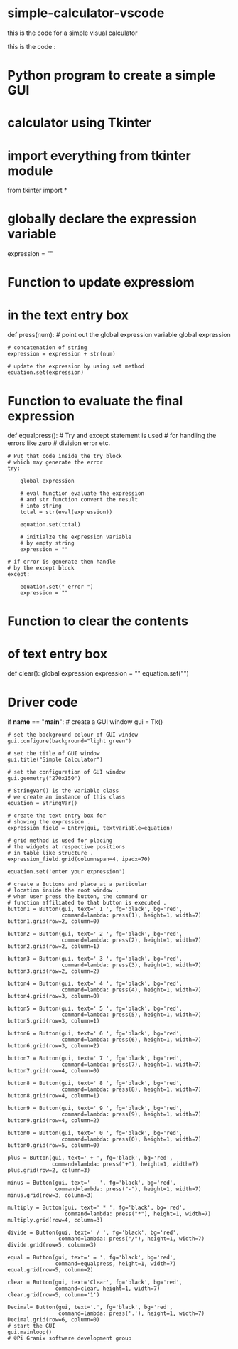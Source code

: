 # simple-calculator-vscode
this is the code for a simple visual calculator

this is the code :

# Python program to  create a simple GUI  
# calculator using Tkinter 
  
# import everything from tkinter module 
from tkinter import *
  
# globally declare the expression variable 
expression = "" 
  
  
# Function to update expressiom 
# in the text entry box 
def press(num): 
    # point out the global expression variable 
    global expression 
  
    # concatenation of string 
    expression = expression + str(num) 
  
    # update the expression by using set method 
    equation.set(expression) 
  
  
# Function to evaluate the final expression 
def equalpress(): 
    # Try and except statement is used 
    # for handling the errors like zero 
    # division error etc. 
  
    # Put that code inside the try block 
    # which may generate the error 
    try: 
  
        global expression 
  
        # eval function evaluate the expression 
        # and str function convert the result 
        # into string 
        total = str(eval(expression)) 
  
        equation.set(total) 
  
        # initialze the expression variable 
        # by empty string 
        expression = "" 
  
    # if error is generate then handle 
    # by the except block 
    except: 
  
        equation.set(" error ") 
        expression = "" 
  
  
# Function to clear the contents 
# of text entry box 
def clear(): 
    global expression 
    expression = "" 
    equation.set("") 
  
  
# Driver code 
if __name__ == "__main__": 
    # create a GUI window 
    gui = Tk() 
  
    # set the background colour of GUI window 
    gui.configure(background="light green") 
  
    # set the title of GUI window 
    gui.title("Simple Calculator") 
  
    # set the configuration of GUI window 
    gui.geometry("270x150") 
  
    # StringVar() is the variable class 
    # we create an instance of this class 
    equation = StringVar() 
  
    # create the text entry box for 
    # showing the expression . 
    expression_field = Entry(gui, textvariable=equation) 
  
    # grid method is used for placing 
    # the widgets at respective positions 
    # in table like structure . 
    expression_field.grid(columnspan=4, ipadx=70) 
  
    equation.set('enter your expression') 
  
    # create a Buttons and place at a particular 
    # location inside the root window . 
    # when user press the button, the command or 
    # function affiliated to that button is executed . 
    button1 = Button(gui, text=' 1 ', fg='black', bg='red', 
                     command=lambda: press(1), height=1, width=7) 
    button1.grid(row=2, column=0) 
  
    button2 = Button(gui, text=' 2 ', fg='black', bg='red', 
                     command=lambda: press(2), height=1, width=7) 
    button2.grid(row=2, column=1) 
  
    button3 = Button(gui, text=' 3 ', fg='black', bg='red', 
                     command=lambda: press(3), height=1, width=7) 
    button3.grid(row=2, column=2) 
  
    button4 = Button(gui, text=' 4 ', fg='black', bg='red', 
                     command=lambda: press(4), height=1, width=7) 
    button4.grid(row=3, column=0) 
  
    button5 = Button(gui, text=' 5 ', fg='black', bg='red', 
                     command=lambda: press(5), height=1, width=7) 
    button5.grid(row=3, column=1) 
  
    button6 = Button(gui, text=' 6 ', fg='black', bg='red', 
                     command=lambda: press(6), height=1, width=7) 
    button6.grid(row=3, column=2) 
  
    button7 = Button(gui, text=' 7 ', fg='black', bg='red', 
                     command=lambda: press(7), height=1, width=7) 
    button7.grid(row=4, column=0) 
  
    button8 = Button(gui, text=' 8 ', fg='black', bg='red', 
                     command=lambda: press(8), height=1, width=7) 
    button8.grid(row=4, column=1) 
  
    button9 = Button(gui, text=' 9 ', fg='black', bg='red', 
                     command=lambda: press(9), height=1, width=7) 
    button9.grid(row=4, column=2) 
  
    button0 = Button(gui, text=' 0 ', fg='black', bg='red', 
                     command=lambda: press(0), height=1, width=7) 
    button0.grid(row=5, column=0) 
  
    plus = Button(gui, text=' + ', fg='black', bg='red', 
                  command=lambda: press("+"), height=1, width=7) 
    plus.grid(row=2, column=3) 
  
    minus = Button(gui, text=' - ', fg='black', bg='red', 
                   command=lambda: press("-"), height=1, width=7) 
    minus.grid(row=3, column=3) 
  
    multiply = Button(gui, text=' * ', fg='black', bg='red', 
                      command=lambda: press("*"), height=1, width=7) 
    multiply.grid(row=4, column=3) 
  
    divide = Button(gui, text=' / ', fg='black', bg='red', 
                    command=lambda: press("/"), height=1, width=7) 
    divide.grid(row=5, column=3) 
  
    equal = Button(gui, text=' = ', fg='black', bg='red', 
                   command=equalpress, height=1, width=7) 
    equal.grid(row=5, column=2) 
  
    clear = Button(gui, text='Clear', fg='black', bg='red', 
                   command=clear, height=1, width=7) 
    clear.grid(row=5, column='1') 
  
    Decimal= Button(gui, text='.', fg='black', bg='red', 
                    command=lambda: press('.'), height=1, width=7) 
    Decimal.grid(row=6, column=0) 
    # start the GUI 
    gui.mainloop() 
    # ©Pi Gramix software development group
